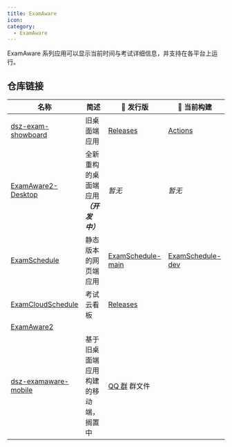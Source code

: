 ```yaml
---
title: ExamAware
icon: 
category:
  - ExamAware
---
```


ExamAware 系列应用可以显示当前时间与考试详细信息，并支持在各平台上运行。

<div class="catalog-display-container">
  <Catalog base='/zh/' />
</div>

## 仓库链接

| 名称 | 简述 | 🚀 发行版 | 🚧 当前构建 |
| - | - | - | - |
| [dsz-exam-showboard](https://github.com/ExamAware/dsz-exam-showboard) | 旧桌面端应用 | [Releases](https://github.com/ExamAware/dsz-exam-showboard/releases) | [Actions](https://github.com/ExamAware/dsz-exam-showboard/actions) |
| [ExamAware2-Desktop](https://github.com/ExamAware/ExamAware2-Desktop) | 全新重构的桌面端应用 ***（开发中）*** | *暂无* | *暂无* |
| [ExamSchedule](https://github.com/ExamAware/ExamSchedule) | 静态版本的网页端应用 | [ExamSchedule-main](https://github.com/ExamAware/ExamSchedule) | [ExamSchedule-dev](https://github.com/ExamAware/ExamSchedule/tree/dev) |
| [ExamCloudSchedule](https://github.com/ExamAware/ExamCloudSchedule) | 考试云看板 | [Releases](https://github.com/ExamAware/ExamCloudSchedule/releases) | |
| [ExamAware2](https://github.com/ExamAware/ExamAware2) | | | |
| [dsz-examaware-mobile](https://github.com/ExamAware/dsz-examaware-mobile) | 基于旧桌面端应用构建的移动端，搁置中 | [QQ 群](https://qm.qq.com/q/zDiEipHsaI) 群文件 | |